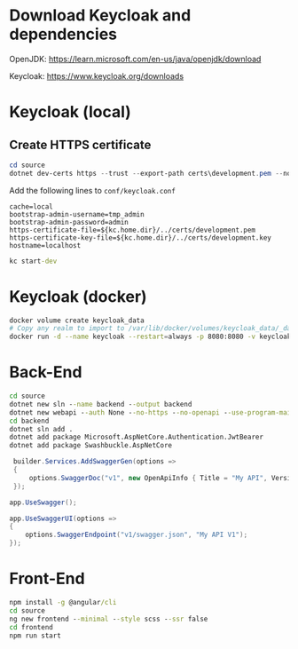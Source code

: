 # Download Keycloak and dependencies

OpenJDK: https://learn.microsoft.com/en-us/java/openjdk/download

Keycloak: https://www.keycloak.org/downloads

# Keycloak (local)

## Create HTTPS certificate

```powershell
cd source
dotnet dev-certs https --trust --export-path certs\development.pem --no-password --format PEM
```

Add the following lines to `conf/keycloak.conf`  

```
cache=local
bootstrap-admin-username=tmp_admin
bootstrap-admin-password=admin
https-certificate-file=${kc.home.dir}/../certs/development.pem
https-certificate-key-file=${kc.home.dir}/../certs/development.key
hostname=localhost
```

```cmd
kc start-dev
```

# Keycloak (docker)

```bash
docker volume create keycloak_data
# Copy any realm to import to /var/lib/docker/volumes/keycloak_data/_data/import or wherever the docker volumes are located
docker run -d --name keycloak --restart=always -p 8080:8080 -v keycloak_data:/opt/keycloak/data -e KC_BOOTSTRAP_ADMIN_USERNAME=tmp_admin -e KC_BOOTSTRAP_ADMIN_PASSWORD=admin quay.io/keycloak/keycloak start-dev --import-realm
```

# Back-End

```cmd
cd source
dotnet new sln --name backend --output backend
dotnet new webapi --auth None --no-https --no-openapi --use-program-main --use-controllers --name backend --output backend
cd backend
dotnet sln add .
dotnet add package Microsoft.AspNetCore.Authentication.JwtBearer
dotnet add package Swashbuckle.AspNetCore
```

```c#
 builder.Services.AddSwaggerGen(options =>
 {
     options.SwaggerDoc("v1", new OpenApiInfo { Title = "My API", Version = "v1" });
 });

app.UseSwagger();

app.UseSwaggerUI(options =>
{
    options.SwaggerEndpoint("v1/swagger.json", "My API V1");
});
```

# Front-End

```cmd
npm install -g @angular/cli
cd source
ng new frontend --minimal --style scss --ssr false
cd frontend
npm run start
```

